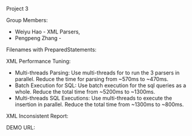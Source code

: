 Project 3

Group Members:
 - Weiyu Hao - XML Parsers,
 - Pengpeng Zhang - 

Filenames with PreparedStatements:  


XML Performance Tuning:  
 - Multi-threads Parsing: Use multi-threads for to run the 3 parsers in parallel. Reduce the time for parsing from ~570ms to ~470ms.
 - Batch Execution for SQL: Use batch execution for the sql queries as a whole. Reduce the total time from ~5200ms to ~1300ms.
 - Multi-threads SQL Executions: Use multi-threads to execute the insertion in parallel. Reduce the total time from ~1300ms to ~800ms.

XML Inconsistent Report:  


DEMO URL: 
